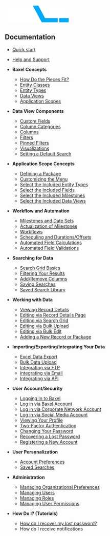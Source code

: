 ![enter image description here](https://raw.githubusercontent.com/BaxelSystems/user-docs/master/img/BAXEL-logo-dark-200.png)

## Documentation

* [Quick start](Quickstart.md)
* [Help and Support](Help-Overview.md)
* **Baxel Concepts**
  * [How Do the Pieces Fit?](Concepts-Baxel-Pieces.md)
  * [Entity Classes](Concepts-Entity-Classes.md)
  * [Entity Types](Concepts-Entity-Types.md)
  * [Data Views](Concepts-Data-Views.md)
  * [Application Scopes](Concepts-Application-Scopes.md)
* **Data View Components**
  * [Custom Fields](DataView-Custom-Fields.md)
  * [Column Categories](DataView-Column-Categories.md)
  * [Columns](DataView-Columns.md)
  * [Filters](DataView-Filters.md)
  * [Pinned Filters](DataView-Pinned-Filters.md)
  * [Visualizations](DataView-Visualizations.md)
  * [Setting a Default Search](DataView-Configuration.md#default-search)
* **Application Scope Concepts**
  * [Defining a Package](Tool-Package.md)
  * [Customizing the Menu](Tool-Menu.md)
  * [Select the Included Entity Types](Tool-Included-Entities.md)
  * [Select the Included Fields](Tool-Included-Fields.md)
  * [Select the Included Milestones](Tool-Included-Milestones.md)
  * [Select the Included Data Views](Tool-Included-Views.md)
* **Workflow and Automation**
  * [Milestones and Date Sets](Automation-Milestones.md)
  * [Actualization of Milestones](Automation-Milestone-Actualization.md)
  * [Workflows](Automation-Workflows.md)
  * [Scheduling and Durations/Offsets](Automation-Scheduling.md)
  * [Automated Field Calculations](Automation-Rules-Calculations.md)
  * [Automated Field Validations](Automation-Rules-Validations.md)
* **Searching for Data**
  * [Search Grid Basics](Search-Grid.md)
  * [Filtering Your Results](Search-Grid-Filter.md)
  * [Add/Remove Columns](Search-Grid-Columns.md)
  * [Saving Searches](Search-Grid-Saving.md)
  * [Saved Search Library](Search-Grid-Loading.md)
* **Working with Data**
  * [Viewing Record Details](Record-Details-Viewing.md)
  * [Editing via Record Details Page](Record-Details-Editing.md)
  * [Editing via Search Grid](Bulk-Actions-Grid-Edit.md)
  * [Editing via Bulk Upload](Bulk-Actions-Upload.md#edit)
  * [Editing via Bulk Edit](Bulk-Actions-Edit.md)
  * [Adding a New Record or Package](Record-Details-Create.md)
* **Importing/Exporting/Integrating Your Data**
  * [Excel Data Export](Bulk-Actions-Export.md)
  * [Bulk Data Upload](Bulk-Actions-Upload.md)
  * [Integrating via FTP](Bulk-Actions-File-Transfer.md)
  * [integrating via Email](Bulk-Actions-Email.md)
  * [Integrating via API](README.md)
* **User Account/Security**
  * [Logging In to Baxel](README.md)
  * [Log in via Baxel Account](README.md)
  * [Log in via Corporate Network Account](README.md)
  * [Log in via Social Media Account](README.md)
  * [Viewing Your Profile](README.md)
  * [Two-Factor Authentication](README.md)
  * [Changing Your Password](README.md)
  * [Recovering a Lost Password](README.md)
  * [Registering a New Account](README.md)
* **User Personalization**
  * [Account Preferences](README.md)
  * [Saved Searches](README.md)
* **Administration**
  * [Managing Organizational Preferences](README.md)
  * [Managing Users](README.md)
  * [Managing Roles](README.md)
  * [Managing User Permissions](README.md)

* **How Do I? (Tutorials)**
  * [How do I recover my lost password?](README.md)
  * How do I receive notifications 

<!--stackedit_data:
eyJoaXN0b3J5IjpbMzk2OTA5ODg1LC01MzUzNDIwMDQsLTEwMT
U5Nzg1OTAsLTc0NjkxMzE0OSwxMjg3MDc4MjM3LDE0MTMxNTc4
MCwyMTMzMjM5NTAyLC04MzAxNzM2NDcsMjEzMzIzOTUwMiwtNz
k1MzMyMjI2LDg2NzIxMjM0MywtMjE0MDI1MjU0MCwxNzI1OTc5
MDc2LC02NzIyMzkxNzgsMTI2NjkzOTkwMF19
-->